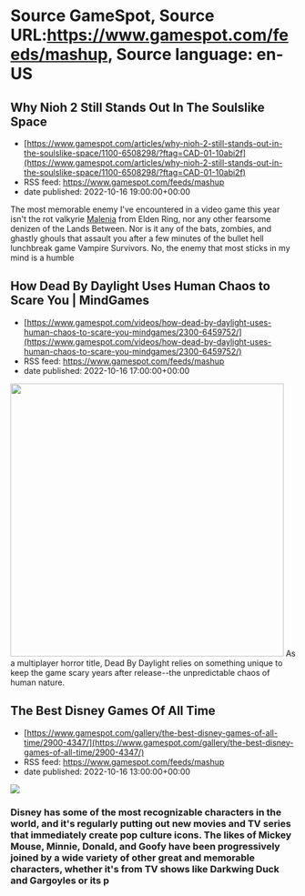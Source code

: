 # Source GameSpot, Source URL:https://www.gamespot.com/feeds/mashup, Source language: en-US

## Why Nioh 2 Still Stands Out In The Soulslike Space
 - [https://www.gamespot.com/articles/why-nioh-2-still-stands-out-in-the-soulslike-space/1100-6508298/?ftag=CAD-01-10abi2f](https://www.gamespot.com/articles/why-nioh-2-still-stands-out-in-the-soulslike-space/1100-6508298/?ftag=CAD-01-10abi2f)
 - RSS feed: https://www.gamespot.com/feeds/mashup
 - date published: 2022-10-16 19:00:00+00:00

<p dir="ltr">The most memorable enemy I've encountered in a video game this year isn't the rot valkyrie <a href="https://www.gamespot.com/articles/elden-ring-malenia-boss-battle-guide-how-to-beat-malenia/1100-6501635/">Malenia</a> from Elden Ring, nor any other fearsome denizen of the Lands Between. Nor is it any of the bats, zombies, and ghastly ghouls that assault you after a few minutes of the bullet hell lunchbreak game Vampire Survivors. No, the enemy that most sticks in my mind is a humble

## How Dead By Daylight Uses Human Chaos to Scare You | MindGames
 - [https://www.gamespot.com/videos/how-dead-by-daylight-uses-human-chaos-to-scare-you-mindgames/2300-6459752/](https://www.gamespot.com/videos/how-dead-by-daylight-uses-human-chaos-to-scare-you-mindgames/2300-6459752/)
 - RSS feed: https://www.gamespot.com/feeds/mashup
 - date published: 2022-10-16 17:00:00+00:00

<img height="480" src="https://www.gamespot.com/a/uploads/square_medium/1594/15941173/4049296-mindgames_dbd_thumbnail_v2_site.jpg" width="480" /> As a multiplayer horror title, Dead By Daylight relies on something unique to keep the game scary years after release--the unpredictable chaos of human nature.

## The Best Disney Games Of All Time
 - [https://www.gamespot.com/gallery/the-best-disney-games-of-all-time/2900-4347/](https://www.gamespot.com/gallery/the-best-disney-games-of-all-time/2900-4347/)
 - RSS feed: https://www.gamespot.com/feeds/mashup
 - date published: 2022-10-16 13:00:00+00:00

<p><img src="https://www.gamespot.com/a/uploads/scale_large/1601/16018044/4039814-quackshot-2.jpg" /><br /><h3><p dir="ltr">Disney has some of the most recognizable characters in the world, and it's regularly putting out new movies and TV series that immediately create pop culture icons. The likes of Mickey Mouse, Minnie, Donald, and Goofy have been progressively joined by a wide variety of other great and memorable characters, whether it's from TV shows like Darkwing Duck and Gargoyles or its p
